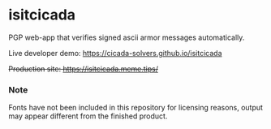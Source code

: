 # isitcicada
PGP web-app that verifies signed ascii armor messages automatically.

Live developer demo: https://cicada-solvers.github.io/isitcicada

~~Production site: https://isitcicada.meme.tips/~~

### Note
Fonts have not been included in this repository for licensing reasons, output may appear different from the finished product.
